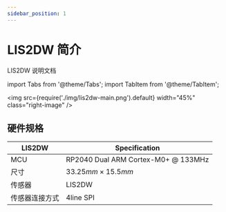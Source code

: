 ```yaml
---
sidebar_position: 1
---
```


# LIS2DW 简介

LIS2DW 说明文档

<!-- import lib start -->

import Tabs from '@theme/Tabs';
import TabItem from '@theme/TabItem';

<!-- import lib end -->

<div class="div-table">

<img 
    src={require('./img/lis2dw-main.png').default} 
    width="45%" class="right-image"
/>

## 硬件规格

|LIS2DW|Specification|
|-|-|
|MCU|RP2040 Dual ARM Cortex-M0+ @ 133MHz|
|尺寸|$33.25mm \times 15.5mm$|
|传感器|LIS2DW|
|传感器连接方式|4line SPI|

</div>
